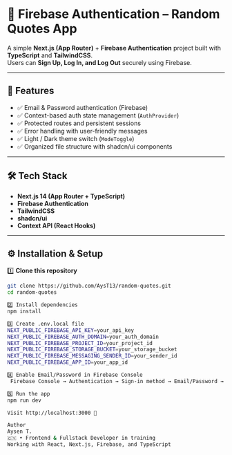# 🔐 Firebase Authentication – Random Quotes App

A simple **Next.js (App Router)** + **Firebase Authentication** project built with **TypeScript** and **TailwindCSS**.  
Users can **Sign Up, Log In, and Log Out** securely using Firebase.  

---

## 🚀 Features

- ✅ Email & Password authentication (Firebase)
- ✅ Context-based auth state management (`AuthProvider`)
- ✅ Protected routes and persistent sessions
- ✅ Error handling with user-friendly messages
- ✅ Light / Dark theme switch (`ModeToggle`)
- ✅ Organized file structure with shadcn/ui components

---

## 🛠️ Tech Stack

- **Next.js 14 (App Router + TypeScript)**
- **Firebase Authentication**
- **TailwindCSS**
- **shadcn/ui**
- **Context API (React Hooks)**

---

## ⚙️ Installation & Setup

1️⃣ **Clone this repository**
```bash
git clone https://github.com/AysT13/random-quotes.git
cd random-quotes

2️⃣ Install dependencies
npm install

3️⃣ Create .env.local file
NEXT_PUBLIC_FIREBASE_API_KEY=your_api_key
NEXT_PUBLIC_FIREBASE_AUTH_DOMAIN=your_auth_domain
NEXT_PUBLIC_FIREBASE_PROJECT_ID=your_project_id
NEXT_PUBLIC_FIREBASE_STORAGE_BUCKET=your_storage_bucket
NEXT_PUBLIC_FIREBASE_MESSAGING_SENDER_ID=your_sender_id
NEXT_PUBLIC_FIREBASE_APP_ID=your_app_id

4️⃣ Enable Email/Password in Firebase Console
 Firebase Console → Authentication → Sign-in method → Email/Password → Enable

5️⃣ Run the app
npm run dev

Visit http://localhost:3000 🎉

Author
Aysen T.
🇨🇾 • Frontend & Fullstack Developer in training
Working with React, Next.js, Firebase, and TypeScript